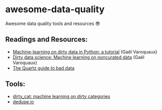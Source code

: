 # awesome-data-quality
Awesome data quality tools and resources 😎

## Readings and Resources:

- [Machine-learning on dirty data in Python: a tutorial](http://dirtydata.science/python/index.html) (Gaël Varoquaux)
- [Dirty data science: Machine learning on noncurated data](https://www.slideshare.net/GaelVaroquaux/dirty-data-science-machine-learning-on-noncurated-data) (Gaël Varoquaux)
- [The Quartz guide to bad data](https://github.com/Quartz/bad-data-guide)


## Tools: 

- [dirty_cat: machine learning on dirty categories](https://dirty-cat.github.io/stable/index.html)
- [dedupe.io](https://github.com/dedupeio/dedupe)
